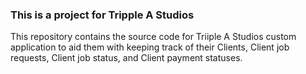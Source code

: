 ### This is a project for Tripple A Studios
This repository contains the source code for Triiple A Studios custom application to aid them with keeping track of their Clients, Client job requests, Client job status, and Client payment statuses. 
